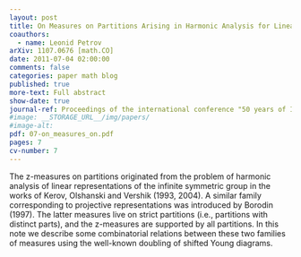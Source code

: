 ```yaml
---
layout: post
title: On Measures on Partitions Arising in Harmonic Analysis for Linear and Projective Characters of the Infinite Symmetric Group
coauthors:
  - name: Leonid Petrov
arXiv: 1107.0676 [math.CO]
date: 2011-07-04 02:00:00
comments: false
categories: paper math blog
published: true
more-text: Full abstract
show-date: true
journal-ref: Proceedings of the international conference "50 years of IITP"
#image: __STORAGE_URL__/img/papers/
#image-alt:
pdf: 07-on_measures_on.pdf
pages: 7
cv-number: 7
---
```


The z-measures on partitions originated from the problem of harmonic analysis of linear representations of the infinite symmetric group in the works of Kerov, Olshanski and Vershik (1993, 2004). A similar family corresponding to projective representations was introduced by Borodin (1997). The latter measures live on strict partitions (i.e., partitions with distinct parts), and the z-measures are supported by all partitions. In this note we describe some combinatorial relations between these two families of measures using the well-known doubling of shifted Young diagrams.
